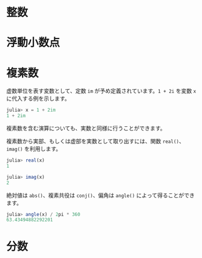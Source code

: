 # 整数

# 浮動小数点

# 複素数

虚数単位を表す変数として、定数 ```im``` が予め定義されています。```1 + 2i``` を変数 ```x``` に代入する例を示します。
```Julia
julia> x = 1 + 2im
1 + 2im
```
複素数を含む演算についても、実数と同様に行うことができます。

複素数から実部、もしくは虚部を実数として取り出すには、関数 ```real()```、```imag()``` を利用します。
```Julia
julia> real(x)
1

julia> imag(x)
2
```

絶対値は ```abs()```、複素共役は ```conj()```、偏角は ```angle()``` によって得ることができます。
```Julia
julia> angle(x) / 2pi * 360
63.43494882292201

```



# 分数
